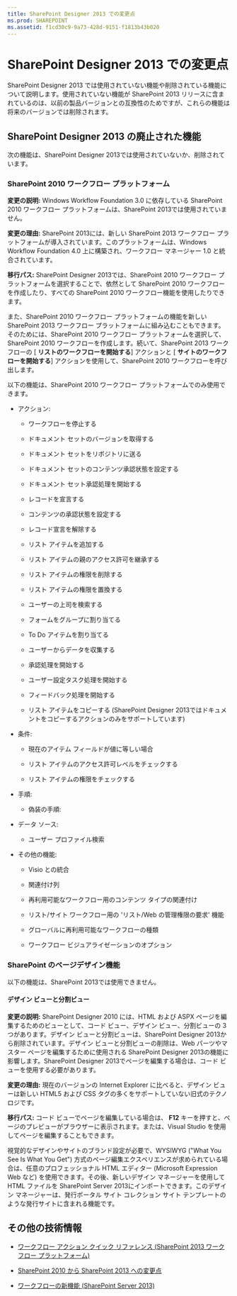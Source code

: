 ```yaml
---
title: SharePoint Designer 2013 での変更点
ms.prod: SHAREPOINT
ms.assetid: f1cd30c9-9a73-428d-9151-f1813b43b020
---
```



# SharePoint Designer 2013 での変更点
SharePoint Designer 2013 では使用されていない機能や削除されている機能について説明します。使用されていない機能が SharePoint 2013 リリースに含まれているのは、以前の製品バージョンとの互換性のためですが、これらの機能は将来のバージョンでは削除されます。
## SharePoint Designer 2013 の廃止された機能
<a name="WhatsChangedSharePointDesigner2013_DiscontinuedFeatures"> </a>

次の機能は、SharePoint Designer 2013では使用されていないか、削除されています。
  
    
    

### SharePoint 2010 ワークフロー プラットフォーム
<a name="WhatsChangedSharePointDesigner2013_WorkflowPlatform"> </a>

 **変更の説明:** Windows Workflow Foundation 3.0 に依存している SharePoint 2010 ワークフロー プラットフォームは、SharePoint 2013では使用されていません。
  
    
    
 **変更の理由:** SharePoint 2013には、新しい SharePoint 2013 ワークフロー プラットフォームが導入されています。このプラットフォームは、Windows Workflow Foundation 4.0 上に構築され、ワークフロー マネージャー 1.0 と統合されています。
  
    
    
 **移行パス:** SharePoint Designer 2013では、SharePoint 2010 ワークフロー プラットフォームを選択することで、依然として SharePoint 2010 ワークフローを作成したり、すべての SharePoint 2010 ワークフロー機能を使用したりできます。
  
    
    
また、SharePoint 2010 ワークフロー プラットフォームの機能を新しい SharePoint 2013 ワークフロー プラットフォームに組み込むこともできます。そのためには、SharePoint 2010 ワークフロー プラットフォームを選択して、SharePoint 2010 ワークフローを作成します。続いて、SharePoint 2013 ワークフローの [ **リストのワークフローを開始する**] アクションと [ **サイトのワークフローを開始する**] アクションを使用して、SharePoint 2010 ワークフローを呼び出します。 
  
    
    
以下の機能は、SharePoint 2010 ワークフロー プラットフォームでのみ使用できます。
  
    
    

- アクション:
    
  - ワークフローを停止する
    
  
  - ドキュメント セットのバージョンを取得する
    
  
  - ドキュメント セットをリポジトリに送る
    
  
  - ドキュメント セットのコンテンツ承認状態を設定する
    
  
  - ドキュメント セット承認処理を開始する
    
  
  - レコードを宣言する
    
  
  - コンテンツの承認状態を設定する
    
  
  - レコード宣言を解除する
    
  
  - リスト アイテムを追加する 
    
  
  - リスト アイテムの親のアクセス許可を継承する
    
  
  - リスト アイテムの権限を削除する
    
  
  - リスト アイテムの権限を置換する
    
  
  - ユーザーの上司を検索する
    
  
  - フォームをグループに割り当てる
    
  
  - To Do アイテムを割り当てる
    
  
  - ユーザーからデータを収集する
    
  
  - 承認処理を開始する
    
  
  - ユーザー設定タスク処理を開始する
    
  
  - フィードバック処理を開始する
    
  
  - リスト アイテムをコピーする (SharePoint Designer 2013ではドキュメントをコピーするアクションのみをサポートしています)
    
  
- 条件:
    
  - 現在のアイテム フィールドが値に等しい場合
    
  
  - リスト アイテムのアクセス許可レベルをチェックする
    
  
  - リスト アイテムの権限をチェックする
    
  
- 手順:
    
  - 偽装の手順:
    
  
- データ ソース:
    
  - ユーザー プロファイル検索
    
  
- その他の機能:
    
  - Visio との統合
    
  
  - 関連付け列
    
  
  - 再利用可能なワークフロー用のコンテンツ タイプの関連付け
    
  
  - リスト/サイト ワークフロー用の 'リスト/Web の管理権限の要求' 機能
    
  
  - グローバルに再利用可能なワークフローの種類
    
  
  - ワークフロー ビジュアライゼーションのオプション
    
  

### SharePoint のページデザイン機能
<a name="WhatsChangedSharePointDesigner2013_PageDesignFeatures"> </a>

以下の機能は、SharePoint 2013では使用できません。
  
    
    

#### デザイン ビューと分割ビュー
<a name="WhatsChangedSharePointDesigner2013_DesignViewSplitView"> </a>

 **変更の説明:** SharePoint Designer 2010 には、HTML および ASPX ページを編集するためのビューとして、コード ビュー、デザイン ビュー、分割ビューの 3 つがあります。デザイン ビューと分割ビューは、SharePoint Designer 2013から削除されています。デザイン ビューと分割ビューの削除は、Web パーツやマスター ページを編集するために使用される SharePoint Designer 2013の機能に影響します。SharePoint Designer 2013でページを編集する場合は、コード ビューを使用する必要があります。
  
    
    
 **変更の理由:** 現在のバージョンの Internet Explorer に比べると、デザイン ビューは新しい HTML5 および CSS タグの多くをサポートしていない旧式のテクノロジです。
  
    
    
 **移行パス:** コード ビューでページを編集している場合は、 **F12** キーを押すと、ページのプレビューがブラウザーに表示されます。または、Visual Studio を使用してページを編集することもできます。
  
    
    
視覚的なデザインやサイトのブランド設定が必要で、WYSIWYG ("What You See Is What You Get") 方式のページ編集エクスペリエンスが求められている場合は、任意のプロフェッショナル HTML エディター (Microsoft Expression Web など) を使用できます。その後、新しいデザイン マネージャーを使用して HTML ファイルを SharePoint Server 2013にインポートできます。このデザイン マネージャーは、発行ポータル サイト コレクション サイト テンプレートのような発行サイトに含まれる機能です。
  
    
    

## その他の技術情報
<a name="WhatsChangedSharePointDesigner2013_AdditionalResources"> </a>


-  [ワークフロー アクション クイック リファレンス (SharePoint 2013 ワークフロー プラットフォーム)](workflow-actions-quick-reference-sharepoint-2013-workflow-platform.md)
    
  
-  [SharePoint 2010 から SharePoint 2013 への変更点](http://technet.microsoft.com/ja-jp/library/ff607742%28office.15%29.aspx)
    
  
-  [ワークフローの新機能 (SharePoint Server 2013)](http://technet.microsoft.com/ja-jp/library/jj219638%28office.15%29.aspx)
    
  

  
    
    

